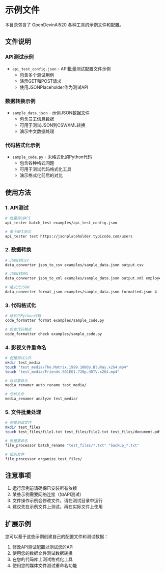 # 示例文件

本目录包含了 OpenDevinAI520 各种工具的示例文件和配置。

## 文件说明

### API测试示例
- `api_test_config.json` - API批量测试配置文件示例
  - 包含多个测试用例
  - 演示GET和POST请求
  - 使用JSONPlaceholder作为测试API

### 数据转换示例
- `sample_data.json` - 示例JSON数据文件
  - 包含员工信息数据
  - 可用于测试JSON到CSV/XML转换
  - 演示中文数据处理

### 代码格式化示例
- `sample_code.py` - 未格式化的Python代码
  - 包含各种格式问题
  - 可用于测试代码格式化工具
  - 演示格式化前后的对比

## 使用方法

### 1. API测试
```bash
# 批量测试API
api_tester batch_test examples/api_test_config.json

# 单个API测试
api_tester test https://jsonplaceholder.typicode.com/users
```

### 2. 数据转换
```bash
# JSON转CSV
data_converter json_to_csv examples/sample_data.json output.csv

# JSON转XML
data_converter json_to_xml examples/sample_data.json output.xml employees

# 格式化JSON
data_converter format_json examples/sample_data.json formatted.json 4
```

### 3. 代码格式化
```bash
# 格式化Python代码
code_formatter format examples/sample_code.py

# 检查代码格式
code_formatter check examples/sample_code.py
```

### 4. 影视文件重命名
```bash
# 创建测试文件
mkdir test_media
touch "test_media/The.Matrix.1999.1080p.BluRay.x264.mp4"
touch "test_media/Friends.S01E01.720p.HDTV.x264.mp4"

# 自动重命名
media_renamer auto_rename test_media/

# 分析文件
media_renamer analyze test_media/
```

### 5. 文件批量处理
```bash
# 创建测试文件
mkdir test_files
touch test_files/file1.txt test_files/file2.txt test_files/document.pdf

# 批量重命名
file_processor batch_rename "test_files/*.txt" "backup_*.txt"

# 组织文件
file_processor organize test_files/
```

## 注意事项

1. 运行示例前请确保已安装所有依赖
2. 某些示例需要网络连接（如API测试）
3. 文件操作示例会修改文件，请在测试目录中运行
4. 建议先在示例文件上测试，再在实际文件上使用

## 扩展示例

您可以基于这些示例创建自己的配置文件和测试数据：

1. 修改API测试配置以测试您的API
2. 使用您的数据文件测试数据转换
3. 在您的代码库上测试格式化工具
4. 使用您的媒体文件测试重命名功能